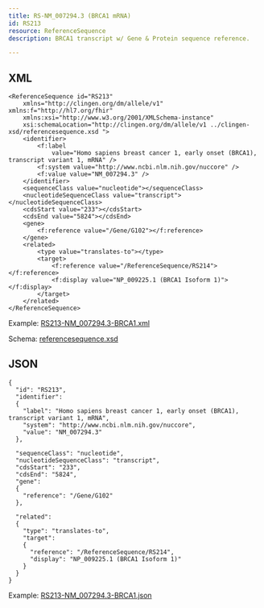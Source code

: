 ```yaml
---
title: RS-NM_007294.3 (BRCA1 mRNA) 
id: RS213
resource: ReferenceSequence
description: BRCA1 transcript w/ Gene & Protein sequence reference.

---
```


XML 
---

	<ReferenceSequence id="RS213"
		xmlns="http://clingen.org/dm/allele/v1" xmlns:f="http://hl7.org/fhir"
		xmlns:xsi="http://www.w3.org/2001/XMLSchema-instance"
		xsi:schemaLocation="http://clingen.org/dm/allele/v1 ../clingen-xsd/referencesequence.xsd ">
		<identifier>
			<f:label
				value="Homo sapiens breast cancer 1, early onset (BRCA1), transcript variant 1, mRNA" />
			<f:system value="http://www.ncbi.nlm.nih.gov/nuccore" />
			<f:value value="NM_007294.3" />
		</identifier>
		<sequenceClass value="nucleotide"></sequenceClass>
		<nucleotideSequenceClass value="transcript"></nucleotideSequenceClass>
		<cdsStart value="233"></cdsStart>
		<cdsEnd value="5824"></cdsEnd>
		<gene>
			<f:reference value="/Gene/G102"></f:reference>
		</gene>
		<related>
			<type value="translates-to"></type>
			<target>
				<f:reference value="/ReferenceSequence/RS214"></f:reference>
				<f:display value="NP_009225.1 (BRCA1 Isoform 1)"></f:display>
			</target>
		</related>
	</ReferenceSequence>

Example: [RS213-NM_007294.3-BRCA1.xml](/main/resources/example-xml/RS213-NM_007294.3-BRCA1.xml)

Schema:  [referencesequence.xsd](/main/resources/clingen-xsd/referencesequence.xsd)

JSON
----

	{
	  "id": "RS213",
	  "identifier": 
	  {
		"label": "Homo sapiens breast cancer 1, early onset (BRCA1), transcript variant 1, mRNA",
		"system": "http://www.ncbi.nlm.nih.gov/nuccore",
		"value": "NM_007294.3"
	  },

	  "sequenceClass": "nucleotide",
	  "nucleotideSequenceClass": "transcript",
	  "cdsStart": "233",
	  "cdsEnd": "5824",
	  "gene": 
	  {
		"reference": "/Gene/G102"
	  },

	  "related": 
	  {
		"type": "translates-to",
		"target": 
		{
		  "reference": "/ReferenceSequence/RS214",
		  "display": "NP_009225.1 (BRCA1 Isoform 1)"
		}
	  }
	}
	
Example: [RS213-NM_007294.3-BRCA1.json](/main/resources/example-json/RS213-NM_007294.3-BRCA1.json)

